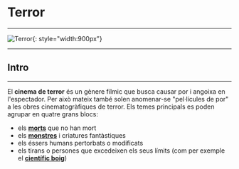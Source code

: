 # Terror
***
![Terror](/img/terror.webp){: style="width:900px"}
***
## Intro
***
El **cinema de terror** és un gènere fílmic que busca causar por i angoixa en l'espectador. Per això mateix també solen anomenar-se "pel·lícules de por" a les obres cinematogràfiques de terror. Els temes principals es poden agrupar en quatre grans blocs:

- els **[morts](https://ca.wikipedia.org/wiki/Mort)** que no han mort
- els **[monstres](https://ca.wikipedia.org/wiki/Monstre)** i criatures fantàstiques
- els éssers humans pertorbats o modificats
- els tirans o persones que excedeixen els seus límits (com per exemple el **[científic boig](https://ca.wikipedia.org/wiki/Científic_boig)**)
